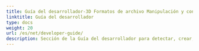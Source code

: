 ```yaml
---
title: Guía del desarrollador-3D Formatos de archivo Manipulación y conversión en C#
linktitle: Guía del desarrollador
type: docs
weight: 20
url: /es/net/developer-guide/
description: Sección de la Guía del desarrollador para detectar, crear, leer, convertir y modificar los formatos de archivo 3D en C# .NET.
---
```

